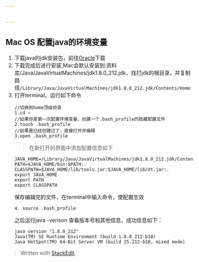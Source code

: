 ```yaml
---


---
```


<h2 id="mac-os-配置java的环境变量">Mac OS 配置java的环境变量</h2>
<ol>
<li>下载java的jdk安装包，前往<a href="https://www.oracle.com/technetwork/java/javase/downloads/jdk8-downloads-2133151.html">Oracle</a>下载</li>
<li>下载完成后进行安装,Mac会默认安装到:资料库/Java/JavaVirtualMachines/jdk1.8.0_212.jdk，找打jdk的根目录，并复制路径<code>/Library/Java/JavaVirtualMachines/jdk1.8.0_212.jdk/Contents/Home</code></li>
<li>打开terminal，运行如下命令<pre><code>//切换到home顶级目录
1.cd ~
//如果你是第一次配置环境变量，创建一个.bash_profile的隐藏配置文件
2.touch .bash_profile
//如果是已经创建过了，直接打开并编辑
3.open .bash_profile
</code></pre>
<blockquote>
<p>在新打开的界面中添加配置信息如下</p>
</blockquote>
<pre><code>JAVA_HOME=/Library/Java/JavaVirtualMachines/jdk1.8.0_212.jdk/Contents/Home
PATH=$JAVA_HOME/bin:$PATH:.
CLASSPATH=$JAVA_HOME/lib/tools.jar:$JAVA_HOME/lib/dt.jar:.
export JAVA_HOME
export PATH
export CLASSPATH
</code></pre>
保存编辑完的文件，在terminal中输入命令，使配置生效<pre><code>4. source .bash_profile
</code></pre>
之后运行java -verison 查看版本号和其他信息，成功信息如下：<pre><code>java version "1.8.0_212"
Java(TM) SE Runtime Environment (build 1.8.0_212-b10)
Java HotSpot(TM) 64-Bit Server VM (build 25.212-b10, mixed mode)
</code></pre>
</li>
</ol>
<blockquote>
<p>Written with <a href="https://stackedit.io/">StackEdit</a>.</p>
</blockquote>

